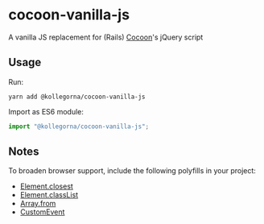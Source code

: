 # cocoon-vanilla-js

A vanilla JS replacement for (Rails) [Cocoon](https://github.com/nathanvda/cocoon)'s jQuery script

## Usage

Run:

```
yarn add @kollegorna/cocoon-vanilla-js
```

Import as ES6 module:

```js
import "@kollegorna/cocoon-vanilla-js";
```

## Notes

To broaden browser support, include the following polyfills in your project:

- [Element.closest](https://www.npmjs.com/package/element-closest)
- [Element.classList](https://www.npmjs.com/package/classlist-polyfill)
- [Array.from](https://www.npmjs.com/package/array-from-polyfill)
- [CustomEvent](https://www.npmjs.com/package/custom-event-polyfill)
